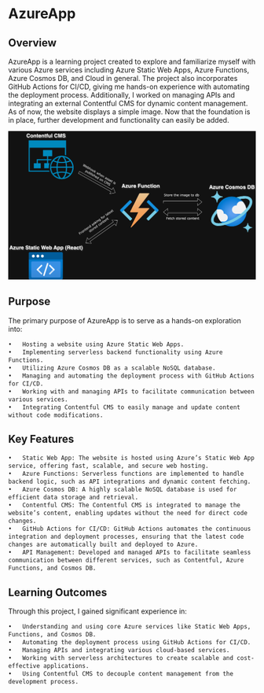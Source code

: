 # AzureApp

## Overview

AzureApp is a learning project created to explore and familiarize myself with various Azure services including Azure Static Web Apps, Azure Functions, Azure Cosmos DB, and Cloud in general. The project also incorporates GitHub Actions for CI/CD, giving me hands-on experience with automating the deployment process. Additionally, I worked on managing APIs and integrating an external Contentful CMS for dynamic content management. As of now, the website displays a simple image.  Now that the foundation is in place, further development and functionality can easily be added. 

![Diagram](./diagram.drawio.png)

## Purpose

The primary purpose of AzureApp is to serve as a hands-on exploration into:

	•	Hosting a website using Azure Static Web Apps.
	•	Implementing serverless backend functionality using Azure Functions.
	•	Utilizing Azure Cosmos DB as a scalable NoSQL database.
	•	Managing and automating the deployment process with GitHub Actions for CI/CD.
	•	Working with and managing APIs to facilitate communication between various services.
	•	Integrating Contentful CMS to easily manage and update content without code modifications.

## Key Features

	•	Static Web App: The website is hosted using Azure’s Static Web App service, offering fast, scalable, and secure web hosting.
	•	Azure Functions: Serverless functions are implemented to handle backend logic, such as API integrations and dynamic content fetching.
	•	Azure Cosmos DB: A highly scalable NoSQL database is used for efficient data storage and retrieval.
	•	Contentful CMS: The Contentful CMS is integrated to manage the website’s content, enabling updates without the need for direct code changes.
	•	GitHub Actions for CI/CD: GitHub Actions automates the continuous integration and deployment processes, ensuring that the latest code changes are automatically built and deployed to Azure.
	•	API Management: Developed and managed APIs to facilitate seamless communication between different services, such as Contentful, Azure Functions, and Cosmos DB.

## Learning Outcomes

Through this project, I gained significant experience in:

	•	Understanding and using core Azure services like Static Web Apps, Functions, and Cosmos DB.
	•	Automating the deployment process using GitHub Actions for CI/CD.
	•	Managing APIs and integrating various cloud-based services.
	•	Working with serverless architectures to create scalable and cost-effective applications.
	•	Using Contentful CMS to decouple content management from the development process.



